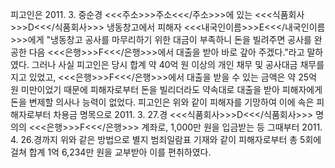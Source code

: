 피고인은 2011. 3. 중순경 <<<주소>>>주소<<</주소>>>에 있는 <<<식품회사>>>D<<</식품회사>>> 냉동창고에서 피해자 <<<내국인이름>>>E<<</내국인이름>>>에게 "냉동창고 공사를 마무리하기 위한 대금이 부족하니 돈을 빌려주면 공사를 완공한 다음 <<<은행>>>F<<</은행>>>에서 대출을 받아 바로 갚아 주겠다."라고 말하였다.
그러나 사실 피고인은 당시 합계 약 40억 원 이상의 개인 채무 및 공사대금 채무를지고 있었고, <<<은행>>>F<<</은행>>>에서 대출을 받을 수 있는 금액은 약 25억 원 미만이었기 때문에 피해자로부터 돈을 빌리더라도 약속대로 대출을 받아 피해자에게 돈을 변제할 의사나 능력이 없었다.
피고인은 위와 같이 피해자를 기망하여 이에 속은 피해자로부터 차용금 명목으로 2011. 3. 27.경 <<<식품회사>>>D<<</식품회사>>> 명의의 <<<은행>>>F<<</은행>>> 계좌로, 1,000만 원을 입금받는 등 그때부터 2011. 4. 26.경까지 위와 같은 방법으로 별지 범죄일람표 기재와 같이 피해자로부터 총 5회에 걸쳐 합계 1억 6,234만 원을 교부받아 이를 편취하였다.